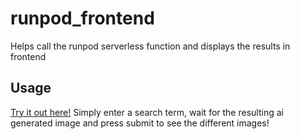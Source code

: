 # runpod_frontend
Helps call the runpod serverless function and displays the results in frontend

## Usage

[Try it out here!](https://anamika8.github.io/runpod_frontend)
Simply enter a search term, wait for the resulting ai generated image and press submit to see the different images!
